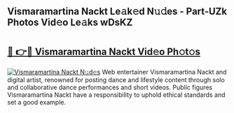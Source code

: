 ## Vismaramartina Nackt Le𝚊k𝚎d N𝚞𝚍es - Part-UZk Photos Vid𝚎o Le𝚊ks wDsKZ

# <h2><a href="http://fb6v2k.evod.top/?m=Vismaramartina+Nackt">🔗 👉🔴 Vismaramartina Nackt Vid𝚎o Ph𝚘t𝚘s</a></h2>

[![Vismaramartina Nackt N𝚞d𝚎s](https://i.imgur.com/8V9OHl7.gif)](http://fb6v2k.evod.top/?m=Vismaramartina+Nackt)
Web entertainer Vismaramartina Nackt and digital artist, renowned for posting dance and lifestyle content through solo and collaborative dance performances and short videos. Public figures Vismaramartina Nackt have a responsibility to uphold ethical standards and set a good example. 
